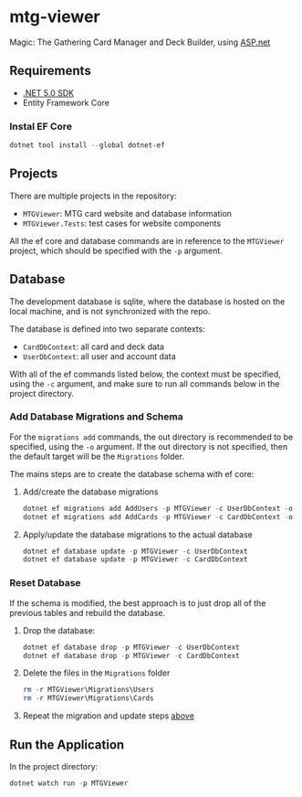 # mtg-viewer

Magic: The Gathering Card Manager and Deck Builder, using [ASP.net](https://dotnet.microsoft.com/apps/aspnet)

## Requirements

* [.NET 5.0 SDK](https://dotnet.microsoft.com/download)
* Entity Framework Core

### Instal EF Core

```powershell
dotnet tool install --global dotnet-ef
```

## Projects

There are multiple projects in the repository:

* `MTGViewer`: MTG card website and database information
* `MTGViewer.Tests`: test cases for website components

All the ef core and database commands are in reference to the `MTGViewer` project, which should be specified with the `-p` argument.

## Database

The development database is sqlite, where the database is hosted on the local machine, and is not synchronized with the repo.

The database is defined into two separate contexts:

* `CardDbContext`: all card and deck data
* `UserDbContext`: all user and account data

With all of the ef commands listed below, the context must be specified, using the `-c` argument, and make sure to run all commands below in the project directory.

### Add Database Migrations and Schema

 For the `migrations add` commands, the out directory is recommended to be specified, using the `-o` argument. If the out directory is not specified, then the default target will be the `Migrations` folder.

The mains steps are to create the database schema with ef core:

1. Add/create the database migrations

    ```powershell
    dotnet ef migrations add AddUsers -p MTGViewer -c UserDbContext -o Migrations\Users
    dotnet ef migrations add AddCards -p MTGViewer -c CardDbContext -o Migrations\Cards
    ```

2. Apply/update the database migrations to the actual database

    ```powershell
    dotnet ef database update -p MTGViewer -c UserDbContext
    dotnet ef database update -p MTGViewer -c CardDbContext
    ```

### Reset Database

If the schema is modified, the best approach is to just drop all of the previous tables and rebuild the database.

1. Drop the database:

    ```powershell
    dotnet ef database drop -p MTGViewer -c UserDbContext
    dotnet ef database drop -p MTGViewer -c CardDbContext
    ```

2. Delete the  files in the `Migrations` folder

    ```powershell
    rm -r MTGViewer\Migrations\Users
    rm -r MTGViewer\Migrations\Cards
    ```

3. Repeat the migration and update steps [above](#add-database-migrations-and-schema)

## Run the Application

In the project directory:

```powershell
dotnet watch run -p MTGViewer
```
